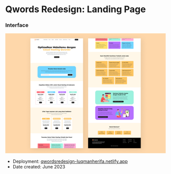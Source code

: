 # Qwords Redesign: Landing Page

### Interface
![Interface](https://raw.githubusercontent.com/luqmanherifa/luqman-herifa-personal-portfolio-v2/main/public/works/qwordsredesign.png)

- Deployment: [qwordsredesign-luqmanherifa.netlify.app](https://qwordsredesign-luqmanherifa.netlify.app)
- Date created: June 2023
